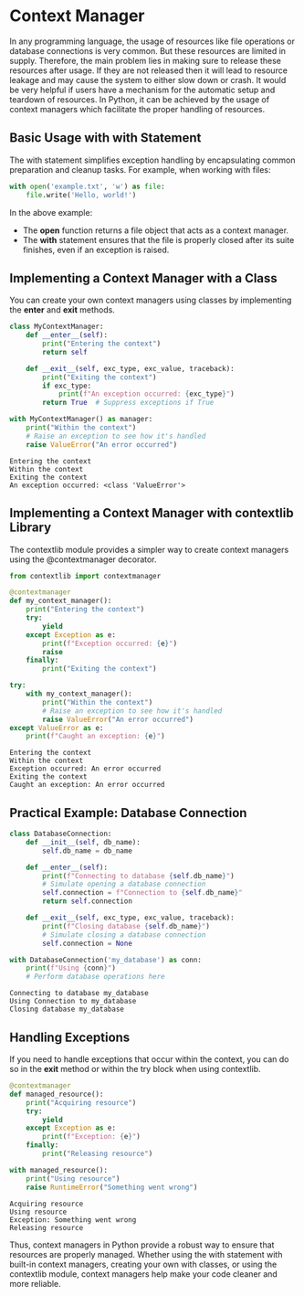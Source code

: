 # Context Manager

In any programming language, the usage of resources like file operations or database connections is very common. But these resources are limited in supply. Therefore, the main problem lies in making sure to release these resources after usage. If they are not released then it will lead to resource leakage and may cause the system to either slow down or crash. It would be very helpful if users have a mechanism for the automatic setup and teardown of resources. In Python, it can be achieved by the usage of context managers which facilitate the proper handling of resources.

##  Basic Usage with with Statement

The with statement simplifies exception handling by encapsulating common preparation and cleanup tasks. For example, when working with files:


```python
with open('example.txt', 'w') as file:
    file.write('Hello, world!')

```

In the above example:
*   The **open** function returns a file object that acts as a context manager.
*   The **with** statement ensures that the file is properly closed after its suite finishes, even if an exception is raised.




##  Implementing a Context Manager with a Class

You can create your own context managers using classes by implementing the __enter__ and __exit__ methods.


```python
class MyContextManager:
    def __enter__(self):
        print("Entering the context")
        return self

    def __exit__(self, exc_type, exc_value, traceback):
        print("Exiting the context")
        if exc_type:
            print(f"An exception occurred: {exc_type}")
        return True  # Suppress exceptions if True

with MyContextManager() as manager:
    print("Within the context")
    # Raise an exception to see how it's handled
    raise ValueError("An error occurred")

```

    Entering the context
    Within the context
    Exiting the context
    An exception occurred: <class 'ValueError'>
    

## Implementing a Context Manager with contextlib Library

The contextlib module provides a simpler way to create context managers using the @contextmanager decorator.


```python
from contextlib import contextmanager

@contextmanager
def my_context_manager():
    print("Entering the context")
    try:
        yield
    except Exception as e:
        print(f"Exception occurred: {e}")
        raise
    finally:
        print("Exiting the context")

try:
    with my_context_manager():
        print("Within the context")
        # Raise an exception to see how it's handled
        raise ValueError("An error occurred")
except ValueError as e:
    print(f"Caught an exception: {e}")

```

    Entering the context
    Within the context
    Exception occurred: An error occurred
    Exiting the context
    Caught an exception: An error occurred
    

## Practical Example: Database Connection


```python
class DatabaseConnection:
    def __init__(self, db_name):
        self.db_name = db_name

    def __enter__(self):
        print(f"Connecting to database {self.db_name}")
        # Simulate opening a database connection
        self.connection = f"Connection to {self.db_name}"
        return self.connection

    def __exit__(self, exc_type, exc_value, traceback):
        print(f"Closing database {self.db_name}")
        # Simulate closing a database connection
        self.connection = None

with DatabaseConnection('my_database') as conn:
    print(f"Using {conn}")
    # Perform database operations here

```

    Connecting to database my_database
    Using Connection to my_database
    Closing database my_database
    

## Handling Exceptions

If you need to handle exceptions that occur within the context, you can do so in the __exit__ method or within the try block when using contextlib.


```python
@contextmanager
def managed_resource():
    print("Acquiring resource")
    try:
        yield
    except Exception as e:
        print(f"Exception: {e}")
    finally:
        print("Releasing resource")

with managed_resource():
    print("Using resource")
    raise RuntimeError("Something went wrong")

```

    Acquiring resource
    Using resource
    Exception: Something went wrong
    Releasing resource
    

Thus, context managers in Python provide a robust way to ensure that resources are properly managed. Whether using the with statement with built-in context managers, creating your own with classes, or using the contextlib module, context managers help make your code cleaner and more reliable.
